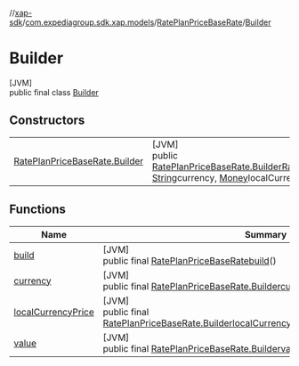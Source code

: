 //[xap-sdk](../../../../index.md)/[com.expediagroup.sdk.xap.models](../../index.md)/[RatePlanPriceBaseRate](../index.md)/[Builder](index.md)

# Builder

[JVM]\
public final class [Builder](index.md)

## Constructors

| | |
|---|---|
| [RatePlanPriceBaseRate.Builder](-rate-plan-price-base-rate.-builder.md) | [JVM]<br>public [RatePlanPriceBaseRate.Builder](index.md)[RatePlanPriceBaseRate.Builder](-rate-plan-price-base-rate.-builder.md)([String](https://docs.oracle.com/javase/8/docs/api/java/lang/String.html)value, [String](https://docs.oracle.com/javase/8/docs/api/java/lang/String.html)currency, [Money](../../-money/index.md)localCurrencyPrice) |

## Functions

| Name | Summary |
|---|---|
| [build](build.md) | [JVM]<br>public final [RatePlanPriceBaseRate](../index.md)[build](build.md)() |
| [currency](currency.md) | [JVM]<br>public final [RatePlanPriceBaseRate.Builder](index.md)[currency](currency.md)([String](https://docs.oracle.com/javase/8/docs/api/java/lang/String.html)currency) |
| [localCurrencyPrice](local-currency-price.md) | [JVM]<br>public final [RatePlanPriceBaseRate.Builder](index.md)[localCurrencyPrice](local-currency-price.md)([Money](../../-money/index.md)localCurrencyPrice) |
| [value](value.md) | [JVM]<br>public final [RatePlanPriceBaseRate.Builder](index.md)[value](value.md)([String](https://docs.oracle.com/javase/8/docs/api/java/lang/String.html)value) |
